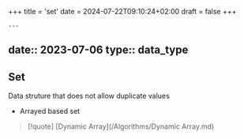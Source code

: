 +++
title = 'set'
date = 2024-07-22T09:10:24+02:00
draft = false
+++

    ---
date:: 2023-07-06
type:: data_type
---
## Set 
Data struture that does not allow duplicate values 
- Arrayed based set 

>[!quote] [Dynamic Array](/Algorithms/Dynamic Array.md)